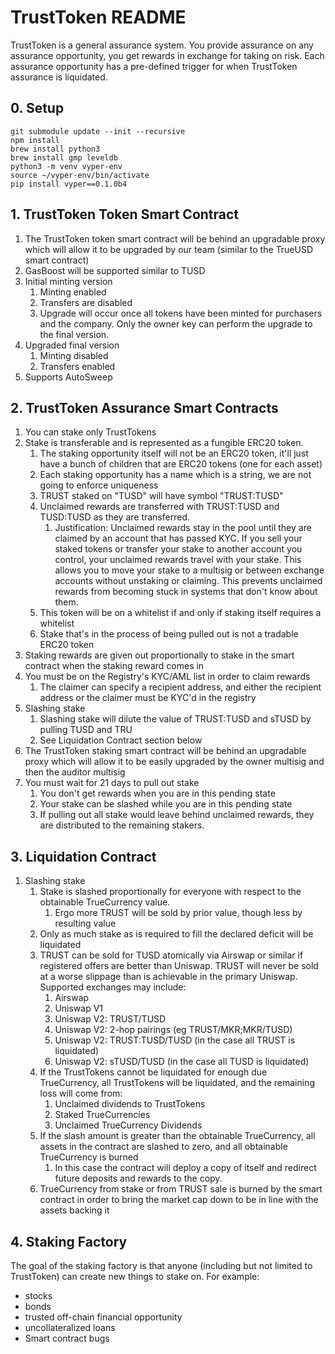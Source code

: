 # TrustToken README
TrustToken is a general assurance system. You provide assurance on any assurance opportunity, you get rewards in exchange for taking on risk. Each assurance opportunity has a pre-defined trigger for when TrustToken assurance is liquidated.

## 0. Setup
```
git submodule update --init --recursive
npm install
brew install python3
brew install gmp leveldb
python3 -m venv vyper-env
source ~/vyper-env/bin/activate
pip install vyper==0.1.0b4
```
## 1. TrustToken Token Smart Contract
1. The TrustToken token smart contract will be behind an upgradable proxy which will allow it to be upgraded by our team (similar to the TrueUSD smart contract)
2. GasBoost will be supported similar to TUSD
3. Initial minting version
   1. Minting enabled
   2. Transfers are disabled
   3. Upgrade will occur once all tokens have been minted for purchasers and the company. Only the owner key can perform the upgrade to the final version.
4. Upgraded final version
   1. Minting disabled
   2. Transfers enabled
5. Supports AutoSweep
## 2. TrustToken Assurance Smart Contracts
1. You can stake only TrustTokens
2. Stake is transferable and is represented as a fungible ERC20 token.
   1. The staking opportunity itself will not be an ERC20 token, it'll just have a bunch of children that are ERC20 tokens (one for each asset)
   2. Each staking opportunity has a name which is a string, we are not going to enforce uniqueness
   3. TRUST staked on "TUSD" will have symbol "TRUST:TUSD"
   4. Unclaimed rewards are transferred with TRUST:TUSD and TUSD:TUSD as they are transferred.
      1. Justification: Unclaimed rewards stay in the pool until they are claimed by an account that has passed KYC. If you sell your staked tokens or transfer your stake to another account you control, your unclaimed rewards travel with your stake. This allows you to move your stake to a multisig or between exchange accounts without unstaking or claiming. This prevents unclaimed rewards from becoming stuck in systems that don't know about them.
   5. This token will be on a whitelist if and only if staking itself requires a whitelist
   6. Stake that's in the process of being pulled out is not a tradable ERC20 token
3. Staking rewards are given out proportionally to stake in the smart contract when the staking reward comes in
4. You must be on the Registry's KYC/AML list in order to claim rewards
   1. The claimer can specify a recipient address, and either the recipient address or the claimer must be KYC'd in the registry
5. Slashing stake
   1. Slashing stake will dilute the value of TRUST:TUSD and sTUSD by pulling TUSD and TRU
   2. See Liquidation Contract section below
6. The TrustToken staking smart contract will be behind an upgradable proxy which will allow it to be easily upgraded by the owner multisig and then the auditor multisig
7. You must wait for 21 days to pull out stake
   1. You don't get rewards when you are in this pending state
   2. Your stake can be slashed while you are in this pending state
   3. If pulling out all stake would leave behind unclaimed rewards, they are distributed to the remaining stakers.
## 3. Liquidation Contract
1. Slashing stake
   1. Stake is slashed proportionally for everyone with respect to the obtainable TrueCurrency value.
      1. Ergo more TRUST will be sold by prior value, though less by resulting value
   2. Only as much stake as is required to fill the declared deficit will be liquidated
   3. TRUST can be sold for TUSD atomically via Airswap or similar if registered offers are better than Uniswap. TRUST will never be sold at a worse slippage than is achievable in the primary Uniswap. Supported exchanges may include:
      1. Airswap
      2. Uniswap V1
      3. Uniswap V2: TRUST/TUSD
      4. Uniswap V2: 2-hop pairings (eg TRUST/MKR;MKR/TUSD)
      5. Uniswap V2: TRUST:TUSD/TUSD (in the case all TRUST is liquidated)
      6. Uniswap V2: sTUSD/TUSD (in the case all TUSD is liquidated)
   4. If the TrustTokens cannot be liquidated for enough due TrueCurrency, all TrustTokens will be liquidated, and the remaining loss will come from:
      1. Unclaimed dividends to TrustTokens
      2. Staked TrueCurrencies
      3. Unclaimed TrueCurrency Dividends
   5. If the slash amount is greater than the obtainable TrueCurrency, all assets in the contract are slashed to zero, and all obtainable TrueCurrency is burned
      1. In this case the contract will deploy a copy of itself and redirect future deposits and rewards to the copy.
   6. TrueCurrency from stake or from TRUST sale is burned by the smart contract in order to bring the market cap down to be in line with the assets backing it
## 4. Staking Factory
The goal of the staking factory is that anyone (including but not limited to TrustToken) can create new things to stake on. For example:
* stocks
* bonds
* trusted off-chain financial opportunity
* uncollateralized loans
* Smart contract bugs
